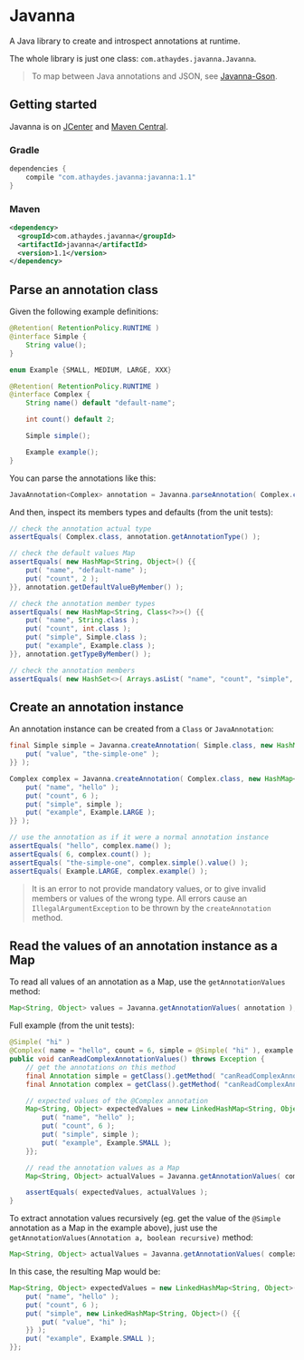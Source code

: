 # Javanna

A Java library to create and introspect annotations at runtime.

The whole library is just one class: `com.athaydes.javanna.Javanna`.

> To map between Java annotations and JSON, see [Javanna-Gson](javanna-gson).

## Getting started

Javanna is on [JCenter](https://bintray.com/search?query=javanna) and
[Maven Central](http://search.maven.org/#search%7Cga%7C1%7Ccom.athaydes.javanna).

### Gradle

```groovy
dependencies {
    compile "com.athaydes.javanna:javanna:1.1"
}
```

### Maven

```xml
<dependency>
  <groupId>com.athaydes.javanna</groupId>
  <artifactId>javanna</artifactId>
  <version>1.1</version>
</dependency>
```

## Parse an annotation class

Given the following example definitions:

```java
@Retention( RetentionPolicy.RUNTIME )
@interface Simple {
    String value();
}

enum Example {SMALL, MEDIUM, LARGE, XXX}

@Retention( RetentionPolicy.RUNTIME )
@interface Complex {
    String name() default "default-name";

    int count() default 2;

    Simple simple();

    Example example();
}
```


You can parse the annotations like this:

```java
JavaAnnotation<Complex> annotation = Javanna.parseAnnotation( Complex.class );
```

And then, inspect its members types and defaults (from the unit tests):

```java
// check the annotation actual type
assertEquals( Complex.class, annotation.getAnnotationType() );

// check the default values Map
assertEquals( new HashMap<String, Object>() {{
    put( "name", "default-name" );
    put( "count", 2 );
}}, annotation.getDefaultValueByMember() );

// check the annotation member types
assertEquals( new HashMap<String, Class<?>>() {{
    put( "name", String.class );
    put( "count", int.class );
    put( "simple", Simple.class );
    put( "example", Example.class );
}}, annotation.getTypeByMember() );

// check the annotation members
assertEquals( new HashSet<>( Arrays.asList( "name", "count", "simple", "example" ) ), annotation.getMembers() );
```

## Create an annotation instance

An annotation instance can be created from a `Class` or `JavaAnnotation`:

```java
final Simple simple = Javanna.createAnnotation( Simple.class, new HashMap<String, Object>() {{
    put( "value", "the-simple-one" );
}} );

Complex complex = Javanna.createAnnotation( Complex.class, new HashMap<String, Object>() {{
    put( "name", "hello" );
    put( "count", 6 );
    put( "simple", simple );
    put( "example", Example.LARGE );
}} );

// use the annotation as if it were a normal annotation instance
assertEquals( "hello", complex.name() );
assertEquals( 6, complex.count() );
assertEquals( "the-simple-one", complex.simple().value() );
assertEquals( Example.LARGE, complex.example() );
```

> It is an error to not provide mandatory values, or to give invalid members or values of the wrong type. All errors
  cause an `IllegalArgumentException` to be thrown by the `createAnnotation` method.

## Read the values of an annotation instance as a Map

To read all values of an annotation as a Map, use the `getAnnotationValues` method:

```java
Map<String, Object> values = Javanna.getAnnotationValues( annotation );
```

Full example (from the unit tests):

```java
@Simple( "hi" )
@Complex( name = "hello", count = 6, simple = @Simple( "hi" ), example = Example.SMALL )
public void canReadComplexAnnotationValues() throws Exception {
    // get the annotations on this method
    final Annotation simple = getClass().getMethod( "canReadComplexAnnotationValues" ).getAnnotation( Simple.class );
    final Annotation complex = getClass().getMethod( "canReadComplexAnnotationValues" ).getAnnotation( Complex.class );

    // expected values of the @Complex annotation
    Map<String, Object> expectedValues = new LinkedHashMap<String, Object>() {{
        put( "name", "hello" );
        put( "count", 6 );
        put( "simple", simple );
        put( "example", Example.SMALL );
    }};

    // read the annotation values as a Map
    Map<String, Object> actualValues = Javanna.getAnnotationValues( complex );

    assertEquals( expectedValues, actualValues );
}
```

To extract annotation values recursively (eg. get the value of the `@Simple` annotation as a Map in the example above),
just use the `getAnnotationValues(Annotation a, boolean recursive)` method:

```java
Map<String, Object> actualValues = Javanna.getAnnotationValues( complex, true );
```

In this case, the resulting Map would be:

```java
Map<String, Object> expectedValues = new LinkedHashMap<String, Object>() {{
    put( "name", "hello" );
    put( "count", 6 );
    put( "simple", new LinkedHashMap<String, Object>() {{
        put( "value", "hi" );
    }} );
    put( "example", Example.SMALL );
}};
```
